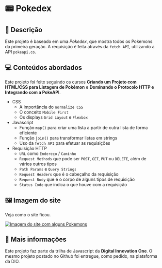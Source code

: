 # 📟 Pokedex

## 📃 Descrição

Este projeto é baseado em uma *Pokedex*, que mostra todos os Pokemons da primeira geração. A requisição é feita através da `fetch API`, utilizando a API `pokeapi.co`.

## 💻 Conteúdos abordados

Este projeto foi feito seguindo os cursos **Criando um Projeto com HTML/CSS para Listagem de Pokémon** e **Dominando o Protocolo HTTP e Integrando com a PokeAPI**.

- CSS
  - A importância do `normalize CSS`
  - O conceito `Mobile First`
  - Os displays `Grid Layout` e `Flexbox`
- Javascript
  - Função `map()` para criar uma lista a partir de outra lista de forma eficiente
  - Função `join()` para transformar listas em strings
  - Uso da `fetch API` para efetuar as requisições
- Requisição HTTP
  - `URL` como `Endereço` / `Caminho`
  - `Request Methods` que pode ser `POST`, `GET`, `PUT` ou `DELETE`, além de vários outros tipos
  - `Path Params` e `Query Strings`
  - `Request Headers` que é o cabeçalho da requisição
  - `Request Body` que é o corpo de alguns tipos de requisição
  - `Status Code` que indica o que houve com a requisição

## 🖼️ Imagem do site

Veja como o site ficou.

[![Imagem do site com alguns Pokemons](https://github.com/GracilianoOG/dio-desafio-pokedex/raw/main/assets/images/index-screenshot.png)](https://github.com/GracilianoOG/dio-desafio-pokedex/blob/main/assets/images/index-screenshot.png)

## 📌 Mais informações

Este projeto faz parte da trilha de Javascript da **Digital Innovation One**. O mesmo projeto postado no Github foi entregue, como pedido, na plataforma da DIO.